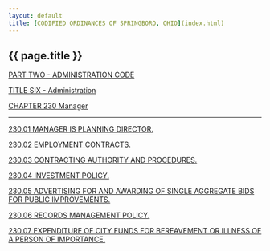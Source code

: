 ```yaml
---
layout: default 
title: [CODIFIED ORDINANCES OF SPRINGBORO, OHIO](index.html) 
---
```


{{ page.title }}
----------------

[PART TWO - ADMINISTRATION CODE](1505a412.html)

[TITLE SIX - Administration](16eba412.html)

[CHAPTER 230 Manager](16f8a412.html)

---

[230.01 MANAGER IS PLANNING DIRECTOR.](170ea412.html)

[230.02 EMPLOYMENT CONTRACTS.](1711a412.html)

[230.03 CONTRACTING AUTHORITY AND PROCEDURES.](171aa412.html)

[230.04 INVESTMENT POLICY.](173ea412.html)

[230.05 ADVERTISING FOR AND AWARDING OF SINGLE AGGREGATE BIDS FOR PUBLIC
IMPROVEMENTS.](1744a412.html)

[230.06 RECORDS MANAGEMENT POLICY.](174aa412.html)

[230.07 EXPENDITURE OF CITY FUNDS FOR BEREAVEMENT OR ILLNESS OF A PERSON
OF IMPORTANCE.](1752a412.html)
